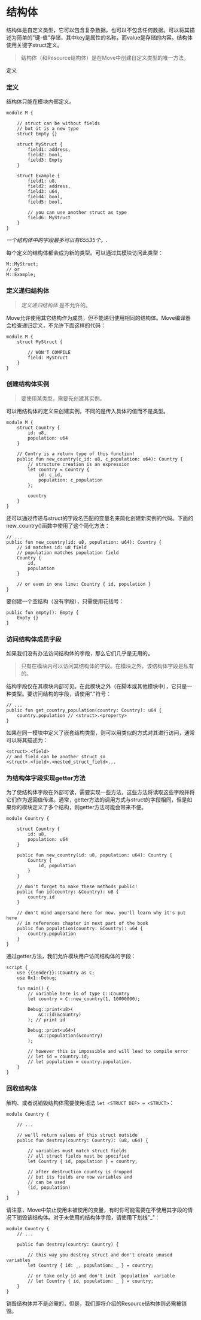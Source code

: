 # 结构体

结构体是自定义类型，它可以包含复杂数据，也可以不包含任何数据。可以将其描述为简单的"键-值"存储，其中key是属性的名称，而value是存储的内容。结构体使用关键字struct定义。

> 结构体（和Resource结构体）是在Move中创建自定义类型的唯一方法。

定义

### 定义

结构体只能在模块内部定义。

```Move
module M {

    // struct can be without fields
    // but it is a new type
    struct Empty {}

    struct MyStruct {
        field1: address,
        field2: bool,
        field3: Empty
    }

    struct Example {
        field1: u8,
        field2: address,
        field3: u64,
        field4: bool,
        field5: bool,

        // you can use another struct as type
        field6: MyStruct
    }
}
```
*一个结构体中的字段最多可以有65535个。*.

每个定义的结构体都会成为新的类型。可以通过其模块访问此类型：

```
M::MyStruct;
// or
M::Example;
```

### 定义递归结构体

> *定义递归结构体* 是不允许的。

Move允许使用其它结构作为成员，但不能递归使用相同的结构体。Move编译器会检查递归定义，不允许下面这样的代码：

```Move
module M {
    struct MyStruct {

        // WON'T COMPILE
        field: MyStruct
    }
}
```

### 创建结构体实例

> 要使用某类型，需要先创建其实例。

可以用结构体的定义来创建实例，不同的是传入具体的值而不是类型。

```Move
module M {
    struct Country {
        id: u8,
        population: u64
    }

    // Contry is a return type of this function!
    public fun new_country(c_id: u8, c_population: u64): Country {
        // structure creation is an expression
        let country = Country {
            id: c_id,
            population: c_population
        };

        country
    }
}
```

还可以通过传递与struct的字段名匹配的变量名来简化创建新实例的代码。下面的new_country()函数中使用了这个简化方法：

```Move
// ...
public fun new_country(id: u8, population: u64): Country {
    // id matches id: u8 field
    // population matches population field
    Country {
        id,
        population
    }

    // or even in one line: Country { id, population }
}
```

要创建一个空结构（没有字段），只需使用花括号：

```Move
public fun empty(): Empty {
    Empty {}
}
```

### 访问结构体成员字段

如果我们没有办法访问结构体的字段，那么它们几乎是无用的。

> 只有在模块内可以访问其结构体的字段。在模块之外，该结构体字段是私有的。

结构字段仅在其模块内部可见。在此模块之外（在脚本或其他模块中），它只是一种类型。要访问结构的字段，请使用"."符号：

```Move
// ...
public fun get_country_population(country: Country): u64 {
    country.population // <struct>.<property>
}
```
如果在同一模块中定义了嵌套结构类型，则可以用类似的方式对其进行访问，通常可以将其描述为：

```Move
<struct>.<field>
// and field can be another struct so
<struct>.<field>.<nested_struct_field>...
```

### 为结构体字段实现getter方法

为了使结构体字段在外部可读，需要实现一些方法，这些方法将读取这些字段并将它们作为返回值传递。通常，getter方法的调用方式与struct的字段相同，但是如果你的模块定义了多个结构，则getter方法可能会带来不便。

```Move
module Country {

    struct Country {
        id: u8,
        population: u64
    }

    public fun new_country(id: u8, population: u64): Country {
        Country {
            id, population
        }
    }

    // don't forget to make these methods public!
    public fun id(country: &Country): u8 {
        country.id
    }

    // don't mind ampersand here for now. you'll learn why it's put here
    // in references chapter in next part of the book
    public fun population(country: &Country): u64 {
        country.population
    }
}
```

通过getter方法，我们允许模块用户访问结构体的字段：
```Move
script {
    use {{sender}}::Country as C;
    use 0x1::Debug;

    fun main() {
        // variable here is of type C::Country
        let country = C::new_country(1, 10000000);

        Debug::print<u8>(
            &C::id(&country)
        ); // print id

        Debug::print<u64>(
            &C::population(&country)
        );

        // however this is impossible and will lead to compile error
        // let id = country.id;
        // let population = country.population.
    }
}
```

### 回收结构体

解构、或者说销毁结构体需要使用语法 `let <STRUCT DEF> = <STRUCT>`：

```Move
module Country {

    // ...

    // we'll return values of this struct outside
    public fun destroy(country: Country): (u8, u64) {

        // variables must match struct fields
        // all struct fields must be specified
        let Country { id, population } = country;

        // after destruction country is dropped
        // but its fields are now variables and
        // can be used
        (id, population)
    }
}
```
请注意，Move中禁止使用未被使用的变量，有时你可能需要在不使用其字段的情况下销毁该结构体。对于未使用的结构体字段，请使用下划线"_"：

```Move
module Country {
    // ...

    public fun destroy(country: Country) {

        // this way you destroy struct and don't create unused variables
        let Country { id: _, population: _ } = country;

        // or take only id and don't init `population` variable
        // let Country { id, population: _ } = country;
    }
}
```

销毁结构体并不是必需的，但是，我们即将介绍的Resource结构体则必需被销毁。

